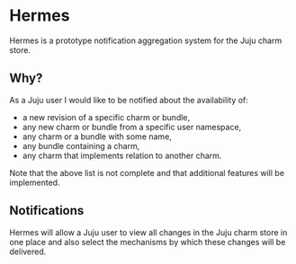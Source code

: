 # Hermes

Hermes is a prototype notification aggregation system for the Juju charm store. 

## Why?
As a Juju user I would like to be notified about the availability of: 
- a new revision of a specific charm or bundle,
- any new charm or bundle from a specific user namespace,
- any charm or a bundle with some name,
- any bundle containing a charm,
- any charm that implements relation to another charm.

Note that the above list is not complete and that additional features will be implemented. 

## Notifications
Hermes will allow a Juju user to view all changes in the Juju charm store in one place and also select the mechanisms by which these changes will be delivered.
